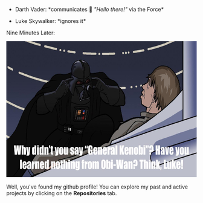 - Darth Vader: \*communicates 👋 *"Hello there!"* via the Force\*

- Luke Skywalker: \*ignores it\*

Nine Minutes Later:

<img class="center" width="705" height="360" src="https://github.com/yossarians/yossarians/blob/main/think.jpg"> 

Well, you've found my github profile! You can explore my past and active projects by clicking on the **Repositories** tab.
